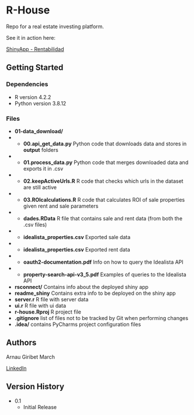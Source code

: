 # R-House

Repo for a real estate investing platform.


See it in action here:

[ShinyApp - Rentabilidad](https://agiribet.shinyapps.io/rentabilidad/)

## Getting Started

### Dependencies

* R version 4.2.2
* Python version 3.8.12

### Files

* **01-data_download/**
* * **00.api_get_data.py** Python code that downloads data and stores in **output** folders
* * **01.process_data.py** Python code that merges downloaded data and exports it in .csv
* * **02.keepActiveUrls.R** R code that checks which urls in the dataset are still active
* * **03.ROIcalculations.R** R code that calculates ROI of sale properties given rent and sale parameters
* * **dades.RData** R file that contains sale and rent data (from both the .csv files)
* * **idealista_properties.csv** Exported sale data
* * **idealista_properties.csv** Exported rent data
* * **oauth2-documentation.pdf** Info on how to query the Idealista API
* * **property-search-api-v3_5.pdf** Examples of queries to the Idealista API
* **rsconnect/** Contains info about the deployed shiny app
* **readme_shiny** Contains extra info to be deployed on the shiny app
* **server.r** R file with server data
* **ui.r** R file with ui data
* **r-house.Rproj** R project file
* **.gitignore** list of files not to be tracked by Git when performing changes
* **.idea/** contains PyCharms project configuration files


## Authors

Arnau Giribet March

[LinkedIn](https://www.linkedin.com/in/arnau-giribet/)

## Version History

* 0.1
    * Initial Release
